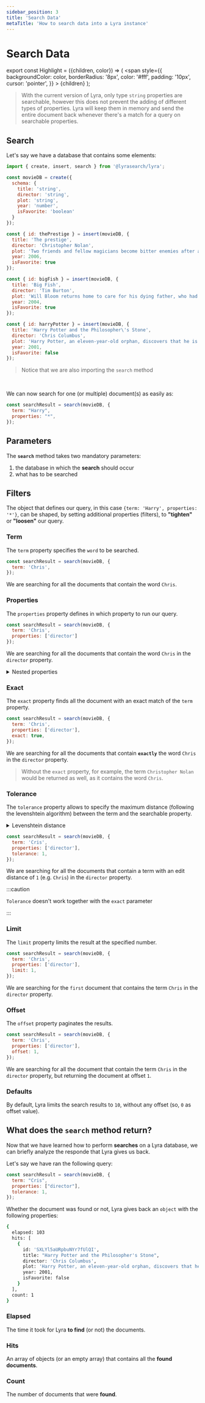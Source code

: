 ```yaml
---
sidebar_position: 3
title: 'Search Data'
metaTitle: 'How to search data into a Lyra instance'
---
```


# Search Data

export const Highlight = ({children, color}) => ( <span style={{
backgroundColor: color, borderRadius: '8px', color: '#fff', padding: '10px',
cursor: 'pointer', }} > {children}
</span> );

> With the current version of Lyra, only type `string` properties are
> searchable, however this does not prevent the adding of different types of
> properties. Lyra will keep them in memory and send the entire document back
> whenever there's a match for a query on searchable properties.

## Search

Let's say we have a database that contains some elements:

```js title="lyra.js"
import { create, insert, search } from '@lyrasearch/lyra'; 

const movieDB = create({
  schema: {
    title: 'string',
    director: 'string',
    plot: 'string',
    year: 'number',
    isFavorite: 'boolean'
  }
});

const { id: thePrestige } = insert(movieDB, {
  title: 'The prestige',
  director: 'Christopher Nolan',
  plot: 'Two friends and fellow magicians become bitter enemies after a sudden tragedy. As they devote themselves to this rivalry, they make sacrifices that bring them fame but with terrible consequences.',
  year: 2006,
  isFavorite: true
});

const { id: bigFish } = insert(movieDB, {
  title: 'Big Fish',
  director: 'Tim Burton',
  plot: 'Will Bloom returns home to care for his dying father, who had a penchant for telling unbelievable stories. After he passes away, Will tries to find out if his tales were really true.',
  year: 2004,
  isFavorite: true
});

const { id: harryPotter } = insert(movieDB, {
  title: 'Harry Potter and the Philosopher\'s Stone',
  director: 'Chris Columbus',
  plot: 'Harry Potter, an eleven-year-old orphan, discovers that he is a wizard and is invited to study at Hogwarts. Even as he escapes a dreary life and enters a world of magic, he finds trouble awaiting him.',
  year: 2001,
  isFavorite: false
});
```

> Notice that we are also importing the `search` method

<br/>

We can now search for one (or multiple) document(s) as easily as:

```js
const searchResult = search(movieDB, {
  term: "Harry",
  properties: "*",
});
```

## Parameters

The **`search`** method takes two mandatory parameters:

1. the database in which the **search** should occur
2. what has to be searched

## Filters

The object that defines our query, in this case
`{term: 'Harry', properties: '*'}`, can be shaped, by setting additional
properties (filters), to **"tighten"** or **"loosen"** our query.

### <Highlight color="#ff5b9b">Term</Highlight>

The `term` property specifies the `word` to be searched.

```js title="lyra.js"
const searchResult = search(movieDB, {
  term: 'Chris',
});
```

We are searching for all the documents that contain the word `Chris`.

### <Highlight color="#ff5b9b">Properties</Highlight>

The `properties` property defines in which property to run our query.

```js title="lyra.js"
const searchResult = search(movieDB, {
  term: 'Chris',
  properties: ['director']
});
```

We are searching for all the documents that contain the word `Chris` in the
`director` property.

<details><summary>Nested properties</summary>
We can also search through nested properties:

```js title="nested-properties.js"
const searchResult = search(movieDB, {
  term: 'Chris',
  properties: ['cast.director'],
  offset: 1,
});
```

</details>

### <Highlight color="#ff5b9b">Exact</Highlight>

The `exact` property finds all the document with an exact match of the `term`
property.

```js title="lyra.js"
const searchResult = search(movieDB, {
  term: 'Chris',
  properties: ['director'],
  exact: true,
});
```

We are searching for all the documents that contain **`exactly`** the word
`Chris` in the `director` property.

> Without the `exact` property, for example, the term `Christopher Nolan` would
> be returned as well, as it contains the word `Chris`.

### <Highlight color="#ff5b9b">Tolerance</Highlight>

The `tolerance` property allows to specify the maximum distance (following the
levenshtein algorithm) between the term and the searchable property.

<details><summary>Levenshtein distance</summary>
The Levenshtein distance is a string metric for measuring the difference between two sequences. Informally, the Levenshtein distance between two words is the minimum number of single-character edits (insertions, deletions or substitutions) required to change one word into the other.
</details>

```js title="lyra.js"
const searchResult = search(movieDB, {
  term: 'Cris',
  properties: ['director'],
  tolerance: 1,
});
```

We are searching for all the documents that contain a term with an edit distance
of `1` (e.g. `Chris`) in the `director` property.

:::caution

`Tolerance` doesn't work together with the `exact` parameter

:::

### <Highlight color="#ff5b9b">Limit</Highlight>

The `limit` property limits the result at the specified number.

```js title="lyra.js"
const searchResult = search(movieDB, {
  term: 'Chris',
  properties: ['director'],
  limit: 1,
});
```

We are searching for the `first` document that contains the term `Chris` in the
`director` property.

### <Highlight color="#ff5b9b">Offset</Highlight>

The `offset` property paginates the results.

```js title="lyra.js"
const searchResult = search(movieDB, {
  term: 'Chris',
  properties: ['director'],
  offset: 1,
});
```

We are searching for all the document that contain the term `Chris` in the
`director` property, but returning the document at offset `1`.

### <Highlight color="#ff5b9b">Defaults</Highlight>

By default, Lyra limits the search results to `10`, without any offset (so, `0`
as offset value).

## What does the `search` method return?

Now that we have learned how to perform **searches** on a Lyra database, we can
briefly analyze the responde that Lyra gives us back.

Let's say we have ran the following query:

```js
const searchResult = search(movieDB, {
  term: "Cris",
  properties: ["director"],
  tolerance: 1,
});
```

Whether the document was found or not, Lyra gives back an `object` with the
following properties:

```bash
{
  elapsed: 103
  hits: [
    {
      id: 'SXLYl5aURpbuNYr7fUlQI',
      title: "Harry Potter and the Philosopher's Stone",
      director: 'Chris Columbus',
      plot: 'Harry Potter, an eleven-year-old orphan, discovers that he is a wizard and is invited to study at Hogwarts. Even as he escapes a dreary life and enters a world of magic, he finds trouble awaiting him.',
      year: 2001,
      isFavorite: false
    }
  ],
  count: 1
}
```

### Elapsed

The time it took for Lyra **to find** (or not) the documents.

### Hits

An array of objects (or an empty array) that contains all the **found
documents**.

### Count

The number of documents that were **found**.
